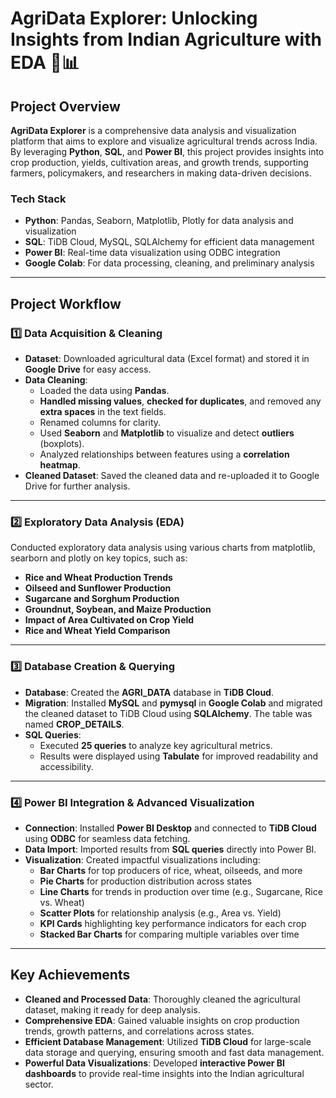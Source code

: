 # **AgriData Explorer: Unlocking Insights from Indian Agriculture with EDA** 🌾📊

## **Project Overview**  
**AgriData Explorer** is a comprehensive data analysis and visualization platform that aims to explore and visualize agricultural trends across India. By leveraging **Python**, **SQL**, and **Power BI**, this project provides insights into crop production, yields, cultivation areas, and growth trends, supporting farmers, policymakers, and researchers in making data-driven decisions.

### **Tech Stack**  
- **Python**: Pandas, Seaborn, Matplotlib, Plotly for data analysis and visualization  
- **SQL**: TiDB Cloud, MySQL, SQLAlchemy for efficient data management  
- **Power BI**: Real-time data visualization using ODBC integration  
- **Google Colab**: For data processing, cleaning, and preliminary analysis

---

## **Project Workflow**  

### **1️⃣ Data Acquisition & Cleaning**  
- **Dataset**: Downloaded agricultural data (Excel format) and stored it in **Google Drive** for easy access.  
- **Data Cleaning**:  
  - Loaded the data using **Pandas**.  
  - **Handled missing values**, **checked for duplicates**, and removed any **extra spaces** in the text fields.  
  - Renamed columns for clarity.  
  - Used **Seaborn** and **Matplotlib** to visualize and detect **outliers** (boxplots).  
  - Analyzed relationships between features using a **correlation heatmap**.  
- **Cleaned Dataset**: Saved the cleaned data and re-uploaded it to Google Drive for further analysis.  

---

### **2️⃣ Exploratory Data Analysis (EDA)**  
Conducted exploratory data analysis using various charts from matplotlib, searborn and plotly on key topics, such as:  
- **Rice and Wheat Production Trends**  
- **Oilseed and Sunflower Production**  
- **Sugarcane and Sorghum Production**  
- **Groundnut, Soybean, and Maize Production**  
- **Impact of Area Cultivated on Crop Yield**  
- **Rice and Wheat Yield Comparison**  

---

### **3️⃣ Database Creation & Querying**  
- **Database**: Created the **AGRI_DATA** database in **TiDB Cloud**.  
- **Migration**: Installed **MySQL** and **pymysql** in **Google Colab** and migrated the cleaned dataset to TiDB Cloud using **SQLAlchemy**. The table was named **CROP_DETAILS**.  
- **SQL Queries**:  
  - Executed **25 queries** to analyze key agricultural metrics.  
  - Results were displayed using **Tabulate** for improved readability and accessibility.  

---

### **4️⃣ Power BI Integration & Advanced Visualization**  
- **Connection**: Installed **Power BI Desktop** and connected to **TiDB Cloud** using **ODBC** for seamless data fetching.  
- **Data Import**: Imported results from **SQL queries** directly into Power BI.  
- **Visualization**: Created impactful visualizations including:  
  - **Bar Charts** for top producers of rice, wheat, oilseeds, and more  
  - **Pie Charts** for production distribution across states  
  - **Line Charts** for trends in production over time (e.g., Sugarcane, Rice vs. Wheat)  
  - **Scatter Plots** for relationship analysis (e.g., Area vs. Yield)  
  - **KPI Cards** highlighting key performance indicators for each crop  
  - **Stacked Bar Charts** for comparing multiple variables over time  

---

## **Key Achievements**  
- **Cleaned and Processed Data**: Thoroughly cleaned the agricultural dataset, making it ready for deep analysis.  
- **Comprehensive EDA**: Gained valuable insights on crop production trends, growth patterns, and correlations across states.  
- **Efficient Database Management**: Utilized **TiDB Cloud** for large-scale data storage and querying, ensuring smooth and fast data management.  
- **Powerful Data Visualizations**: Developed **interactive Power BI dashboards** to provide real-time insights into the Indian agricultural sector.
